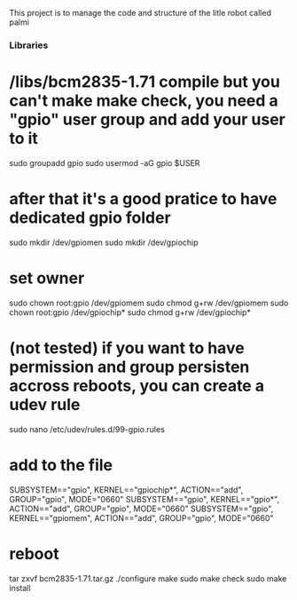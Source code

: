 This project is to manage the code and structure of the litle robot called palmi



### Libraries ###

# /libs/bcm2835-1.71  compile but you can't make make check, you need a "gpio" user group and add your user to it
sudo groupadd gpio
sudo usermod -aG gpio $USER
# after that it's a good pratice to have dedicated gpio folder 
sudo mkdir /dev/gpiomen
sudo mkdir /dev/gpiochip
# set owner
sudo chown root:gpio /dev/gpiomem
sudo chmod g+rw /dev/gpiomem
sudo chown root:gpio /dev/gpiochip*
sudo chmod g+rw /dev/gpiochip*
# (not tested) if you want to have permission and group persisten accross reboots, you can create a udev rule
sudo nano /etc/udev/rules.d/99-gpio.rules
# add to the file
SUBSYSTEM=="gpio", KERNEL=="gpiochip*", ACTION=="add", GROUP="gpio", MODE="0660"
SUBSYSTEM=="gpio", KERNEL=="gpio*", ACTION=="add", GROUP="gpio", MODE="0660"
SUBSYSTEM=="gpio", KERNEL=="gpiomem", ACTION=="add", GROUP="gpio", MODE="0660"
# reboot


####
tar zxvf bcm2835-1.71.tar.gz
./configure
make
sudo make check
sudo make install

